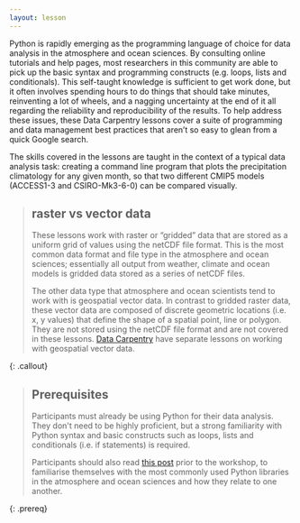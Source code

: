 ```yaml
---
layout: lesson
---
```


Python is rapidly emerging as the programming language of choice for data analysis
in the atmosphere and ocean sciences.
By consulting online tutorials and help pages,
most researchers in this community are able to pick up the basic syntax and programming constructs
(e.g. loops, lists and conditionals).
This self-taught knowledge is sufficient to get work done,
but it often involves spending hours to do things that should take minutes,
reinventing a lot of wheels,
and a nagging uncertainty at the end of it all
regarding the reliability and reproducibility of the results.
To help address these issues,
these Data Carpentry lessons cover a suite of programming and data management best practices
that aren’t so easy to glean from a quick Google search. 

The skills covered in the lessons are taught in the context of a typical data analysis task:
creating a command line program that plots the precipitation climatology for any given month,
so that two different CMIP5 models (ACCESS1-3 and CSIRO-Mk3-6-0) can be compared visually.


> ## raster vs vector data
>
> These lessons work with raster or “gridded” data that are stored as a uniform grid of values using the netCDF file format.
> This is the most common data format and file type in the atmosphere and ocean sciences; 
> essentially all output from weather, climate and ocean models is gridded data stored as a series of netCDF files.
> 
> The other data type that atmosphere and ocean scientists tend to work with is geospatial vector data.
> In contrast to gridded raster data,
> these vector data are composed of discrete geometric locations (i.e. x, y values)
> that define the shape of a spatial point, line or polygon.
> They are not stored using the netCDF file format and are not covered in these lessons.
> [Data Carpentry](http://www.datacarpentry.org/lessons/) have separate lessons on working with geospatial vector data.
>
{: .callout}

> ## Prerequisites
>
> Participants must already be using Python for their data analysis.
> They don't need to be highly proficient,
> but a strong familiarity with Python syntax and basic constructs
> such as loops, lists and conditionals (i.e. if statements) is required. 
>
> Participants should also read
> [this post](https://drclimate.wordpress.com/2016/10/04/the-weatherclimate-python-stack/)
> prior to the workshop,
> to familiarise themselves with the most commonly used Python libraries
> in the atmosphere and ocean sciences and how they relate to one another.
>
{: .prereq}

